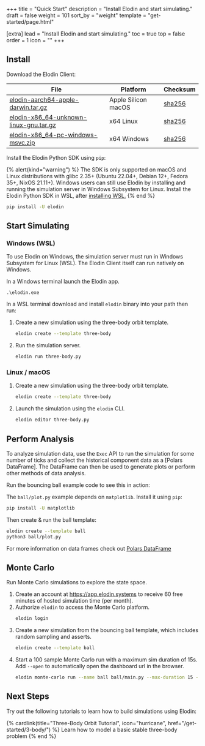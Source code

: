 +++
title = "Quick Start"
description = "Install Elodin and start simulating."
draft = false
weight = 101
sort_by = "weight"
template = "get-started/page.html"

[extra]
lead = "Install Elodin and start simulating."
toc = true
top = false
order = 1
icon = ""
+++

## Install

Download the Elodin Client:

| File                                                    | Platform            | Checksum                        |
| ------------------------------------------------------- | ------------------- | ------------------------------- |
| [elodin-aarch64-apple-darwin.tar.gz][elodin-macos]      | Apple Silicon macOS | [sha256][elodin-macos-sha256]   |
| [elodin-x86_64-unknown-linux-gnu.tar.gz][elodin-linux]  | x64 Linux           | [sha256][elodin-linux-sha256]   |
| [elodin-x86_64-pc-windows-msvc.zip][elodin-windows]     | x64 Windows         | [sha256][elodin-windows-sha256] |

[elodin-macos]: https://storage.googleapis.com/elodin-releases/latest/elodin-aarch64-apple-darwin.tar.gz
[elodin-macos-sha256]: https://storage.googleapis.com/elodin-releases/latest/elodin-aarch64-apple-darwin.tar.gz.sha256
[elodin-linux]: https://storage.googleapis.com/elodin-releases/latest/elodin-x86_64-unknown-linux-gnu.tar.gz
[elodin-linux-sha256]: https://storage.googleapis.com/elodin-releases/latest/elodin-x86_64-unknown-linux-gnu.tar.gz.sha256
[elodin-windows]: https://storage.googleapis.com/elodin-releases/latest/elodin-x86_64-pc-windows-msvc.zip
[elodin-windows-sha256]: https://storage.googleapis.com/elodin-releases/latest/elodin-x86_64-pc-windows-msvc.zip.sha256

Install the Elodin Python SDK using `pip`:

{% alert(kind="warning") %}
The SDK is only supported on macOS and Linux distributions with glibc 2.35+ (Ubuntu 22.04+, Debian 12+, Fedora 35+, NixOS 21.11+). Windows users can still use Elodin by installing and running the simulation server in Windows Subsystem for Linux. Install the Elodin Python SDK in WSL, after [installing WSL.](https://docs.microsoft.com/en-us/windows/wsl/install)
{% end %}


```sh
pip install -U elodin
```

## Start Simulating

### Windows (WSL)

To use Elodin on Windows, the simulation server must run in Windows Subsystem for Linux (WSL). The Elodin Client itself can run natively on Windows.

In a Windows terminal launch the Elodin app.

```wsl
.\elodin.exe
```

In a WSL terminal download and install `elodin` binary into your path then run:

1. Create a new simulation using the three-body orbit template.
    ```sh
    elodin create --template three-body
    ```
2. Run the simulation server.
    ```sh
    elodin run three-body.py
    ```

### Linux / macOS

1. Create a new simulation using the three-body orbit template.
    ```sh
    elodin create --template three-body
    ```
2. Launch the simulation using the `elodin` CLI.
    ```sh
    elodin editor three-body.py
    ```

## Perform Analysis

To analyze simulation data, use the `Exec` API to run the simulation for some number of ticks and collect the historical component data as a [Polars DataFrame].
The DataFrame can then be used to generate plots or perform other methods of data analysis.

Run the bouncing ball example code to see this in action:

The `ball/plot.py` example depends on `matplotlib`. Install it using `pip`:

```sh
pip install -U matplotlib
```

Then create & run the ball template:
```sh
elodin create --template ball
python3 ball/plot.py
```

For more information on data frames check out
[Polars DataFrame](https://docs.pola.rs/user-guide/concepts/data-structures/#dataframe)

## Monte Carlo

Run Monte Carlo simulations to explore the state space.

1. Create an account at https://app.elodin.systems to receive 60 free minutes of hosted simulation time (per month).
2. Authorize `elodin` to access the Monte Carlo platform.
    ```sh
    elodin login
    ```
3. Create a new simulation from the bouncing ball template, which includes random sampling and asserts.
    ```sh
    elodin create --template ball
    ```
4. Start a 100 sample Monte Carlo run with a maximum sim duration of 15s.
    <Note>Add `--open` to automatically open the dashboard url in the browser.</Note>
    ```sh
    elodin monte-carlo run --name ball ball/main.py --max-duration 15 --samples 100
    ```

## Next Steps

Try out the following tutorials to learn how to build simulations using Elodin:

{% cardlink(title="Three-Body Orbit Tutorial", icon="hurricane", href="/get-started/3-body/") %}
Learn how to model a basic stable three-body problem
{% end %}
